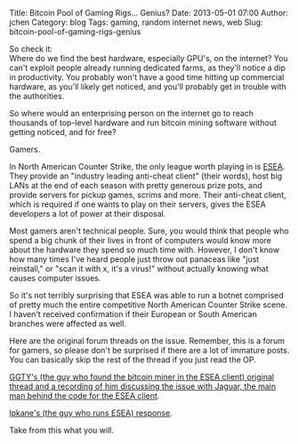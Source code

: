 Title: Bitcoin Pool of Gaming Rigs... Genius?
Date: 2013-05-01 07:00
Author: jchen
Category: blog
Tags: gaming, random internet news, web
Slug: bitcoin-pool-of-gaming-rigs-genius

So check it:  
Where do we find the best hardware, especially GPU's, on the internet?
You can't exploit people already running dedicated farms, as they'll
notice a dip in productivity. You probably won't have a good time
hitting up commercial hardware, as you'll likely get noticed, and you'll
probably get in trouble with the authorities.

So where would an enterprising person on the internet go to reach
thousands of top-level hardware and run bitcoin mining software without
getting noticed, and for free?

Gamers.

<!-- PELICAN_END_SUMMARY -->

In North American Counter Strike, the only league worth playing in is
[ESEA](http://play.esea.net). They provide an "industry leading anti-cheat client" (their
words), host big LANs at the end of each season with pretty generous
prize pots, and provide servers for pickup games, scrims and more. Their
anti-cheat client, which is required if one wants to play on their
servers, gives the ESEA developers a lot of power at their disposal.

Most gamers aren't technical people. Sure, you would think that people
who spend a big chunk of their lives in front of computers would know
more about the hardware they spend so much time with. However, I don't
know how many times I've heard people just throw out panaceas like "just
reinstall," or "scan it with x, it's a virus!" without actually knowing
what causes computer issues.

So it's not terribly surprising that ESEA was able to run a botnet
comprised of pretty much the entire competitive North American Counter
Strike scene. I haven't received confirmation if their European or South
American branches were affected as well.

Here are the original forum threads on the issue. Remember, this is a
forum for gamers, so please don't be surprised if there are a lot of
immature posts. You can basically skip the rest of the thread if you
just read the OP.

[GGTY's (the guy who found the bitcoin miner in the ESEA client)
original thread and a recording of him discussing the issue with Jaguar,
the main man behind the code for the ESEA client](http://play.esea.net/index.php?s=forums&d=topic&id=492190).

[lpkane's (the guy who runs ESEA) response](http://play.esea.net/index.php?s=forums&d=topic&id=492134).

Take from this what you will.

